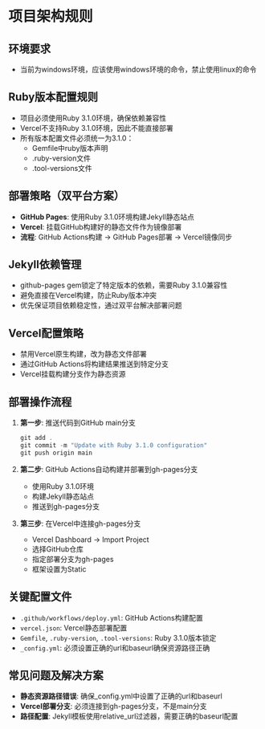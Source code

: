 # 项目架构规则

## 环境要求
- 当前为windows环境，应该使用windows环境的命令，禁止使用linux的命令

## Ruby版本配置规则  
- 项目必须使用Ruby 3.1.0环境，确保依赖兼容性
- Vercel不支持Ruby 3.1.0环境，因此不能直接部署
- 所有版本配置文件必须统一为3.1.0：
  - Gemfile中ruby版本声明
  - .ruby-version文件
  - .tool-versions文件

## 部署策略（双平台方案）
- **GitHub Pages**: 使用Ruby 3.1.0环境构建Jekyll静态站点
- **Vercel**: 挂载GitHub构建好的静态文件作为镜像部署
- **流程**: GitHub Actions构建 → GitHub Pages部署 → Vercel镜像同步

## Jekyll依赖管理
- github-pages gem锁定了特定版本的依赖，需要Ruby 3.1.0兼容性
- 避免直接在Vercel构建，防止Ruby版本冲突
- 优先保证项目依赖稳定性，通过双平台解决部署问题

## Vercel配置策略
- 禁用Vercel原生构建，改为静态文件部署
- 通过GitHub Actions将构建结果推送到特定分支
- Vercel挂载构建分支作为静态资源

## 部署操作流程
1. **第一步**: 推送代码到GitHub main分支
   ```powershell
   git add .
   git commit -m "Update with Ruby 3.1.0 configuration"
   git push origin main
   ```

2. **第二步**: GitHub Actions自动构建并部署到gh-pages分支
   - 使用Ruby 3.1.0环境
   - 构建Jekyll静态站点
   - 推送到gh-pages分支

3. **第三步**: 在Vercel中连接gh-pages分支
   - Vercel Dashboard → Import Project
   - 选择GitHub仓库
   - 指定部署分支为gh-pages
   - 框架设置为Static

## 关键配置文件
- `.github/workflows/deploy.yml`: GitHub Actions构建配置
- `vercel.json`: Vercel静态部署配置
- `Gemfile`, `.ruby-version`, `.tool-versions`: Ruby 3.1.0版本锁定
- `_config.yml`: 必须设置正确的url和baseurl确保资源路径正确

## 常见问题及解决方案
- **静态资源路径错误**: 确保_config.yml中设置了正确的url和baseurl
- **Vercel部署分支**: 必须连接到gh-pages分支，不是main分支
- **路径配置**: Jekyll模板使用relative_url过滤器，需要正确的baseurl配置